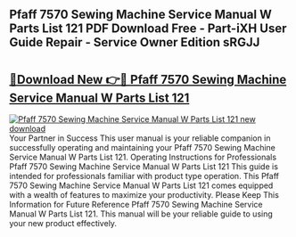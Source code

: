 ## Pfaff 7570 Sewing Machine Service Manual W Parts List 121 PDF Download Free - Part-iXH User Guide Repair - Service Owner Edition sRGJJ

# <h2><a href="http://bc65868.oget.top/?id=Pfaff+7570+Sewing+Machine+Service+Manual+W+Parts+List+121">🔗Download New 👉🔴 Pfaff 7570 Sewing Machine Service Manual W Parts List 121</a></h2>

[![Pfaff 7570 Sewing Machine Service Manual W Parts List 121 new download](https://i.imgur.com/5g1atiW.png)](http://bc65868.oget.top/?id=Pfaff+7570+Sewing+Machine+Service+Manual+W+Parts+List+121)
Your Partner in Success This user manual is your reliable companion in successfully operating and maintaining your Pfaff 7570 Sewing Machine Service Manual W Parts List 121. Operating Instructions for Professionals Pfaff 7570 Sewing Machine Service Manual W Parts List 121 This guide is intended for professionals familiar with product type operation. This Pfaff 7570 Sewing Machine Service Manual W Parts List 121 comes equipped with a wealth of features to maximize your productivity. Please Keep This Information for Future Reference Pfaff 7570 Sewing Machine Service Manual W Parts List 121. This manual will be your reliable guide to using your new product effectively.
